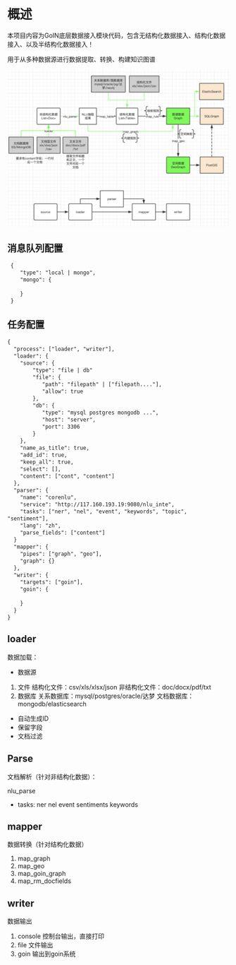 # 概述
本项目内容为GoIN底层数据接入模块代码，包含无结构化数据接入、结构化数据接入、以及半结构化数据接入！

用于从多种数据源进行数据提取、转换、构建知识图谱

![](arch.png "系统流程图")

## 消息队列配置
 ```
  {
     "type": "local | mongo",
     "mongo": {

     }
  }
```

## 任务配置
```
{
  "process": ["loader", "writer"],
  "loader": {
    "source": {
        "type": "file | db"
        "file": {
           "path": "filepath" | ["filepath...."],
           "allow": true
        },
        "db": {
           "type": "mysql postgres mongodb ...",
           "host": "server",
           "port": 3306
        }
    },
    "name_as_title": true,
    "add_id": true,
    "keep_all": true,
    "select": [],
    "content": ["cont", "content"]
  },
  "parser": {
    "name": "corenlu",
    "service": "http://117.160.193.19:9080/nlu_inte",
    "tasks": ["ner", "nel", "event", "keywords", "topic", "sentiment"],
    "lang": "zh",
    "parse_fields": ["content"]
  }
  "mapper": {
    "pipes": ["graph", "geo"],
    "graph": {}
  },
  "writer": {
    "targets": ["goin"],
    "goin": {
        
    }
  }
}
```

## loader
数据加载：
- 数据源
 1. 文件
  结构化文件：csv/xls/xlsx/json
  非结构化文件：doc/docx/pdf/txt
 2. 数据库
  关系数据库：mysql/postgres/oracle/达梦
  文档数据库：mongodb/elasticsearch
- 自动生成ID
- 保留字段
- 文档过滤

## Parse
文档解析（针对非结构化数据）：

nlu_parse
 - tasks: ner nel event sentiments keywords 
 
## mapper
数据转换（针对结构化数据）
1. map_graph
2. map_geo
3. map_goin_graph
4. map_rm_docfields

## writer
数据输出
1. console 控制台输出，直接打印
2. file 文件输出
3. goin 输出到goin系统
